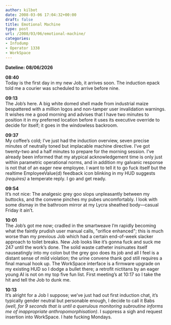 ```yaml
---
author: kilbot
date: 2008-03-06 17:04:32+00:00
draft: false
title: Emotional Machine
type: post
url: /2008/03/06/emotional-machine/
categories:
- Infodump
- Operator 1338
- WorkSpace
---
```


**Dateline: 08/06/2026**

**08:40**\
Today is the first day in my new Job, it arrives soon. The induction epack told me a courier was scheduled to arrive before nine.

**09:13**\
The Job’s here. A big white domed shell made from industrial maize bespattered with a million logos and non-tamper user invalidation warnings. It wishes me a good morning and advises that I have two minutes to position it in my preferred location before it uses its executive override to decide for itself; it goes in the windowless backroom.

**09:37**\
My coffee’s cold; I’ve just had the induction overview, seven precise minutes of neutrally toned but implacable machine directive. I’ve got twenty-two and a half minutes to prepare for the morning session. I’ve already been informed that my atypical acknowledgement time is only just within parametric operational norms, and in addition my galvanic response is not that of an eager new employee. I want to tell it to go fuck itself but the realtime EmployeeValue(d) feedback icon blinking in my HUD suggests _(requires)_ a temperate reply. I go and get ready.

**09:54**\
It’s not nice: The analgesic grey goo slops unpleasantly between my buttocks, and the convene pinches my pubes uncomfortably. I look with some dismay in the bathroom mirror at my Lycra sheathed body—casual Friday it ain’t.

**10:01**\
The Job’s got me now; cradled in the smartweave I’m rapidly becoming what the faintly prudish user manual calls, "orifice enhanced"; this is much worse than my previous Job which had a certain end-of-week slacker approach to toilet breaks. New Job looks like it’s gonna fuck and suck me 247 until the work’s done. The solid waste catheter insinuates itself nauseatingly into my colon but the grey goo does its job and all I feel is a distant sense of mild violation; the urine convene thank god still requires a final manual hook up. The WorkSpace interface is a firmware upgrade on my existing HUD so I dodge a bullet there; a retrofit nictitans by an eager young AI is not on my top five fun list. First meeting’s at 10:17 so I take the hit and tell the Job to dunk me.

**10:13**\
It’s alright for a Job I suppose; we’ve just had out first induction chat, it’s typically gender neutral but personable enough, I decide to call it Babs _(well, for 9 seconds that is until a querulous monitoring subroutine informs me of inappropriate anthropomorphisation)_. I suppress a sigh and request insertion into WorkSpace. I hate fucking Mondays.
